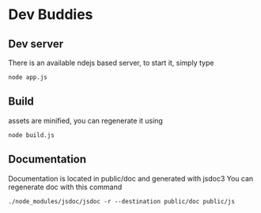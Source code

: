 Dev Buddies
===========

Dev server
----------

There is an available ndejs based server, to start it, simply type

    node app.js

Build
-----

assets are minified, you can regenerate it using

    node build.js

Documentation
-------------

Documentation is located in public/doc and generated with jsdoc3
You can regenerate doc with this command

    ./node_modules/jsdoc/jsdoc -r --destination public/doc public/js